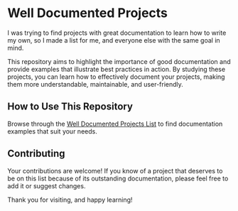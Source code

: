 # Well Documented Projects
I was trying to find projects with great documentation to learn how to write my own, so I made a list for me, and everyone else with the same goal in mind. 

This repository aims to highlight the importance of good documentation and provide examples that illustrate best practices in action. By studying these projects, you can learn how to effectively document your projects, making them more understandable, maintainable, and user-friendly.

## How to Use This Repository

Browse through the [Well Documented Projects List](https://github.com/NinoRisteski/well-documented-projects/blob/main/WDP-List.md) to find documentation examples that suit your needs.

## Contributing

Your contributions are welcome! If you know of a project that deserves to be on this list because of its outstanding documentation, please feel free to add it or suggest changes. 

Thank you for visiting, and happy learning!
